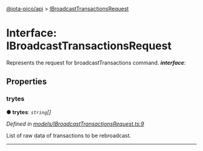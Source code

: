 [@iota-pico/api](../README.md) > [IBroadcastTransactionsRequest](../interfaces/ibroadcasttransactionsrequest.md)



# Interface: IBroadcastTransactionsRequest


Represents the request for broadcastTransactions command.
*__interface__*: 



## Properties
<a id="trytes"></a>

###  trytes

**●  trytes**:  *`string`[]* 

*Defined in [models/IBroadcastTransactionsRequest.ts:9](https://github.com/iotaeco/iota-pico-api/blob/4d5beae/src/models/IBroadcastTransactionsRequest.ts#L9)*



List of raw data of transactions to be rebroadcast.




___


